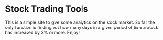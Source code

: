# Stock Trading Tools

This is a simple site to give some analytics on the stock market. So far the only function is finding out how many days in a given period of time a stock has increased by 3% or more. Enjoy!
